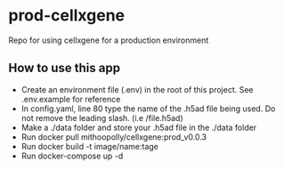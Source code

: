 # prod-cellxgene
Repo for using cellxgene for a production environment

## How to use this app
*   Create an environment file (.env) in the root of this project. See .env.example for reference
*   In config.yaml, line 80 type the name of the .h5ad file being used. Do not remove the leading slash. (i.e /file.h5ad)
*   Make a ./data folder and store your .h5ad file in the ./data folder
*   Run docker pull mithoopolly/cellxgene:prod_v0.0.3
*   Run docker build -t image/name:tage
*   Run docker-compose up -d